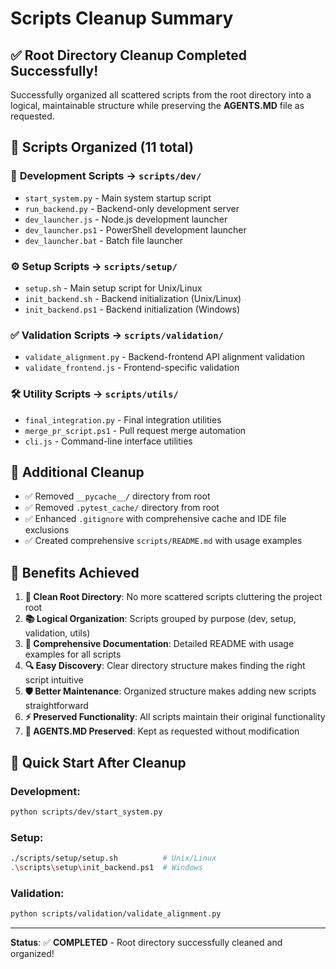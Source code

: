 # Scripts Cleanup Summary

## ✅ Root Directory Cleanup Completed Successfully!

Successfully organized all scattered scripts from the root directory into a logical, maintainable structure while preserving the **AGENTS.MD** file as requested.

## 📁 **Scripts Organized (11 total)**

### 🚀 **Development Scripts** → `scripts/dev/`
- `start_system.py` - Main system startup script
- `run_backend.py` - Backend-only development server
- `dev_launcher.js` - Node.js development launcher
- `dev_launcher.ps1` - PowerShell development launcher
- `dev_launcher.bat` - Batch file launcher

### ⚙️ **Setup Scripts** → `scripts/setup/`
- `setup.sh` - Main setup script for Unix/Linux
- `init_backend.sh` - Backend initialization (Unix/Linux)
- `init_backend.ps1` - Backend initialization (Windows)

### ✅ **Validation Scripts** → `scripts/validation/`
- `validate_alignment.py` - Backend-frontend API alignment validation
- `validate_frontend.js` - Frontend-specific validation

### 🛠️ **Utility Scripts** → `scripts/utils/`
- `final_integration.py` - Final integration utilities
- `merge_pr_script.ps1` - Pull request merge automation
- `cli.js` - Command-line interface utilities

## 🧹 **Additional Cleanup**
- ✅ Removed `__pycache__/` directory from root
- ✅ Removed `.pytest_cache/` directory from root
- ✅ Enhanced `.gitignore` with comprehensive cache and IDE file exclusions
- ✅ Created comprehensive `scripts/README.md` with usage examples

## 🎯 **Benefits Achieved**

1. **🧹 Clean Root Directory**: No more scattered scripts cluttering the project root
2. **📚 Logical Organization**: Scripts grouped by purpose (dev, setup, validation, utils)
3. **📖 Comprehensive Documentation**: Detailed README with usage examples for all scripts
4. **🔍 Easy Discovery**: Clear directory structure makes finding the right script intuitive
5. **🛡️ Better Maintenance**: Organized structure makes adding new scripts straightforward
6. **⚡ Preserved Functionality**: All scripts maintain their original functionality
7. **🎯 AGENTS.MD Preserved**: Kept as requested without modification

## 🚀 **Quick Start After Cleanup**

### Development:
```bash
python scripts/dev/start_system.py
```

### Setup:
```bash
./scripts/setup/setup.sh          # Unix/Linux
.\scripts\setup\init_backend.ps1  # Windows
```

### Validation:
```bash
python scripts/validation/validate_alignment.py
```

---

**Status**: ✅ **COMPLETED** - Root directory successfully cleaned and organized!
